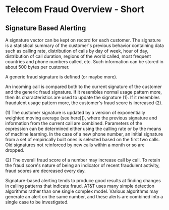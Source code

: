 # Telecom Fraud Overview - Short

## Signature Based Alerting

A signature vector can be kept on record for each customer. The signature
is a statistical summary of the customer's previous behavior containing data
such as calling rate, distribution of calls by day of week, hour of day,
distribution of call duration, regions of the world called, most frequent
countries and phone numbers called, etc. Such information can be stored in
about 500 bytes per customer.

A generic fraud signature is defined (or maybe more).

An incoming call is compared both to the current signature of the customer
and the generic fraud signature. If it resembles normal usage pattern more,
then its characteristics are used to update the signature (1). If it
resembles fraudulent usage pattern more, the customer's fraud score is
increased (2).

(1) The customer signature is updated by a version of exponentially weighted
moving average (see here[]), where the previous signature and information
from the current call are combined. Parameters of the expression can be
determined either using the calling rate or by the means of machine learning.
In the case of a new phone number, an initial signature from a set of
empirically built ones is selected based on the first two calls. Old
signatures not reinforced by new calls within a month or so are dropped.

(2) The overall fraud score of a number may increase call by call. To retain
the fraud score's nature of being an indicator of recent fraudulent activity,
fraud scores are decreased every day.

Signature-based alerting tends to produce good results at finding changes in
calling patterns that indicate fraud. AT&T uses many simple detection
algorithms rather than one single complex model. Various algorithms may
generate an alert on the same number, and these alerts are combined into a
single case to be investigated.

